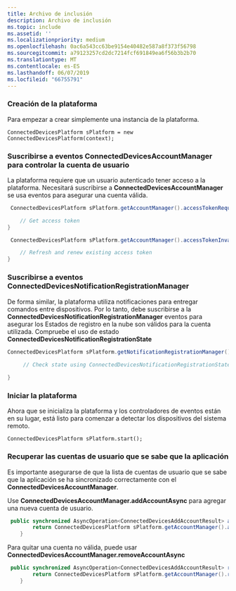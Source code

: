 ```yaml
---
title: Archivo de inclusión
description: Archivo de inclusión
ms.topic: include
ms.assetid: ''
ms.localizationpriority: medium
ms.openlocfilehash: 0ac6a543cc63be9154e40482e587a8f373f56798
ms.sourcegitcommit: a79123257cd2dc7214fcf691849ea6f56b3b2b70
ms.translationtype: MT
ms.contentlocale: es-ES
ms.lasthandoff: 06/07/2019
ms.locfileid: "66755791"
---
```

### <a name="create-the-platform"></a>Creación de la plataforma


Para empezar a crear simplemente una instancia de la plataforma.

`ConnectedDevicesPlatform sPlatform = new ConnectedDevicesPlatform(context);`

### <a name="subscribe-to-connecteddevicesaccountmanager-events-to-handle-the-user-account"></a>Suscribirse a eventos ConnectedDevicesAccountManager para controlar la cuenta de usuario 

La plataforma requiere que un usuario autenticado tener acceso a la plataforma.  Necesitará suscribirse a **ConnectedDevicesAccountManager** se usa eventos para asegurar una cuenta válida. 

```Java
 ConnectedDevicesPlatform sPlatform.getAccountManager().accessTokenRequested().subscribe((accountManager, args) -> {

    // Get access token
}
```

```Java
 ConnectedDevicesPlatform sPlatform.getAccountManager().accessTokenInvalidated().subscribe((accountManager, args) -> {

    // Refresh and renew existing access token
}
```


### <a name="subscribe-to-connecteddevicesnotificationregistrationmanager-events"></a>Suscribirse a eventos ConnectedDevicesNotificationRegistrationManager

De forma similar, la plataforma utiliza notificaciones para entregar comandos entre dispositivos.  Por lo tanto, debe suscribirse a la **ConnectedDevicesNotificationRegistrationManager** eventos para asegurar los Estados de registro en la nube son válidos para la cuenta utilizada.  Compruebe el uso de estado **ConnectedDevicesNotificationRegistrationState**

```Java
ConnectedDevicesPlatform sPlatform.getNotificationRegistrationManager().notificationRegistrationStateChanged().subscribe((notificationRegistrationManager, args) -> {
    
     // Check state using ConnectedDevicesNotificationRegistrationState enum

}
```
### <a name="start-the-platform"></a>Iniciar la plataforma
Ahora que se inicializa la plataforma y los controladores de eventos están en su lugar, está listo para comenzar a detectar los dispositivos del sistema remoto.  

`ConnectedDevicesPlatform sPlatform.start();`

### <a name="retrieve-user-accounts-known-to-the-app"></a>Recuperar las cuentas de usuario que se sabe que la aplicación

Es importante asegurarse de que la lista de cuentas de usuario que se sabe que la aplicación se ha sincronizado correctamente con el **ConnectedDevicesAccountManager**.

Use **ConnectedDevicesAccountManager.addAccountAsync** para agregar una nueva cuenta de usuario.

```Java
 public synchronized AsyncOperation<ConnectedDevicesAddAccountResult> addAccountToAccountManagerAsync(ConnectedDevicesAccount account) {
        return ConnectedDevicesPlatform sPlatform.getAccountManager().addAccountAsync(account);
    }
```

Para quitar una cuenta no válida, puede usar **ConnectedDevicesAccountManager.removeAccountAsync**

```Java
 public synchronized AsyncOperation<ConnectedDevicesAddAccountResult> removeAccountToAccountManagerAsync(ConnectedDevicesAccount account) {
        return ConnectedDevicesPlatform sPlatform.getAccountManager().removeAccountAsync(account);
    }
```